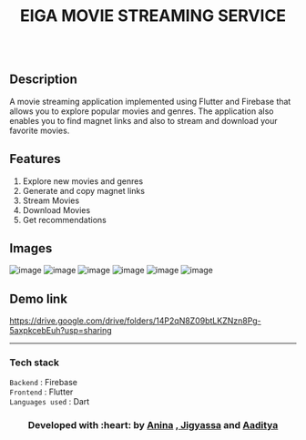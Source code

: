 </p>
<h1 align = 'center'>EIGA MOVIE STREAMING SERVICE</h1>
<br>


<br>


</p>

## Description ##
A movie streaming application implemented using Flutter and Firebase that allows you to explore popular movies and genres. The application also enables you to find magnet links and also to stream and download your favorite movies.


## Features ##
1) Explore new movies and genres
2) Generate and copy magnet links
3) Stream Movies
4) Download Movies
5) Get recommendations

## Images ##
![image](https://user-images.githubusercontent.com/57636109/133957690-778b5d09-353e-413f-9ba2-303884fd2918.png)
![image](https://user-images.githubusercontent.com/57636109/133957696-83d783f0-c438-4f8b-8897-639b2dc70c9d.png)
![image](https://user-images.githubusercontent.com/57636109/133957704-d559e671-6260-453b-90fe-93531bd56a92.png)
![image](https://user-images.githubusercontent.com/57636109/133957711-78f622f1-e2e4-4be6-ae2f-db5d6bbc2931.png)
![image](https://user-images.githubusercontent.com/57636109/133957721-896c26e5-342b-4b77-bcac-d8acde9230ac.png)
![image](https://user-images.githubusercontent.com/57636109/133957730-bd61380e-89b3-41b5-832e-e17706d54033.png)



## Demo link ##
https://drive.google.com/drive/folders/14P2qN8Z09btLKZNzn8Pg-5axpkcebEuh?usp=sharing

----------------------------------------------------------------------------------------


###             Tech stack
`Backend` : Firebase  <br>
`Frontend` : Flutter  <br>
`Languages used` : Dart  <br>

<h3 align="center"><b>Developed with :heart: by <a href="https://github.com/anina512">Anina</a> ,<a href="https://github.com/Laborious-Coder"> Jigyassa</a> and <a href="https://github.com/blurryfca3">Aaditya</a></b></h1>
